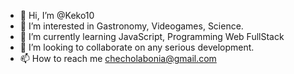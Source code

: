 - 👋 Hi, I’m @Keko10
- 👀 I’m interested in Gastronomy, Videogames, Science.
- 🌱 I’m currently learning JavaScript, Programming Web FullStack
- 💞️ I’m looking to collaborate on any serious development.
- 📫 How to reach me checholabonia@gmail.com

<!---
Keko10/Keko10 is a ✨ special ✨ repository because its `README.md` (this file) appears on your GitHub profile.
You can click the Preview link to take a look at your changes.
--->

